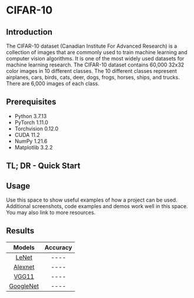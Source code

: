 # CIFAR-10
## Introduction
The CIFAR-10 dataset (Canadian Institute For Advanced Research) is a collection of images that are commonly used to train machine learning and computer vision algorithms. It is one of the most widely used datasets for machine learning research. The CIFAR-10 dataset contains 60,000 32x32 color images in 10 different classes. The 10 different classes represent airplanes, cars, birds, cats, deer, dogs, frogs, horses, ships, and trucks. There are 6,000 images of each class.

## Prerequisites
- Python 3.7.13
- PyTorch 1.11.0
- Torchvision 0.12.0
- CUDA 11.2
- NumPy 1.21.6
- Matplotlib 3.2.2

## TL; DR - Quick Start


## Usage
Use this space to show useful examples of how a project can be used. Additional screenshots, code examples and demos work well in this space. You may also link to more resources.

## Results
Models | Accuracy 
:---:|:---:
[LeNet](https://github.com/IvoryCandy/pytorch-cifar10/blob/master/models/LeNet.py) | ----
[Alexnet](https://github.com/IvoryCandy/pytorch-cifar10/blob/master/models/AlexNet.py) | ----
[VGG11](https://github.com/IvoryCandy/pytorch-cifar10/blob/master/models/VGG.py) | ---- 
[GoogleNet](https://github.com/IvoryCandy/pytorch-cifar10/blob/master/models/GoogleNet.py) | ----


